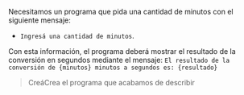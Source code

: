 Necesitamos un programa que pida una cantidad de minutos con el siguiente mensaje:

 * `Ingresá una cantidad de minutos`.


Con esta información, el programa deberá mostrar el resultado de la conversión en segundos mediante el mensaje: `El resultado de la conversión de {minutos} minutos a segundos es: {resultado}`

> <span class="mu-i18n es-ar">Creá</span><span class="mu-i18n es">Crea</span> el programa que acabamos de describir

<style>
  .mu-browser {
    display: none;
  }
</style>
